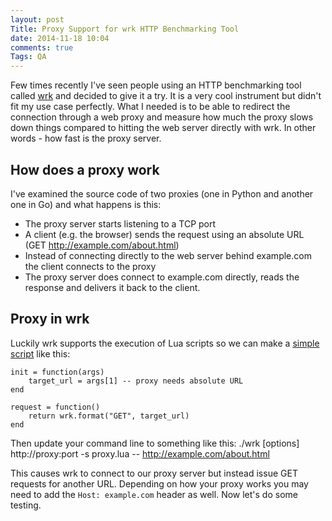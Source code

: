 ```yaml
---
layout: post
Title: Proxy Support for wrk HTTP Benchmarking Tool
date: 2014-11-18 10:04
comments: true
Tags: QA
---
```


Few times recently I've seen people using an HTTP benchmarking tool called
[wrk](https://github.com/wg/wrk) and decided to give it a try. It is a very cool
instrument but didn't fit my use case perfectly. What I needed is to be able to
redirect the connection through a web proxy and measure how much the proxy
slows down things compared to hitting the web server directly with wrk.
In other words - how fast is the proxy server.

How does a proxy work
---------------------

I've examined the source code of two proxies (one in Python and another one in Go)
and what happens is this:

* The proxy server starts listening to a TCP port
* A client (e.g. the browser) sends the request using an absolute URL (GET http://example.com/about.html)
* Instead of connecting directly to the web server behind example.com the client connects to the proxy
* The proxy server does connect to example.com directly, reads the response and delivers it back to 
the client.

Proxy in wrk
-------------

Luckily wrk supports the execution of Lua scripts so we can make a 
[simple script](https://github.com/wg/wrk/pull/107) like this:


    init = function(args)
        target_url = args[1] -- proxy needs absolute URL
    end

    request = function()
        return wrk.format("GET", target_url)
    end

Then update your command line to something like this:
    ./wrk [options] http://proxy:port -s proxy.lua -- http://example.com/about.html


This causes wrk to connect to our proxy server but instead issue GET requests for another URL.
Depending on how your proxy works you may need to add the `Host: example.com` header as well.
Now let's do some testing.

